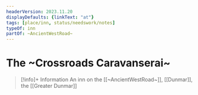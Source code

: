 ```yaml
---
headerVersion: 2023.11.20
displayDefaults: {linkText: "at"}
tags: [place/inn, status/needswork/notes]
typeOf: inn
partOf: ~AncientWestRoad~
---
```

# The ~Crossroads Caravanserai~
>[!info]+ Information
> An inn on the [[~AncientWestRoad~]], [[Dunmar]], the [[Greater Dunmar]]


